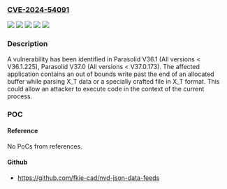 ### [CVE-2024-54091](https://cve.mitre.org/cgi-bin/cvename.cgi?name=CVE-2024-54091)
![](https://img.shields.io/static/v1?label=Product&message=Parasolid%20V36.1&color=blue)
![](https://img.shields.io/static/v1?label=Product&message=Parasolid%20V37.0&color=blue)
![](https://img.shields.io/static/v1?label=Version&message=0%3C%20V36.1.225%20&color=brighgreen)
![](https://img.shields.io/static/v1?label=Version&message=0%3C%20V37.0.173%20&color=brighgreen)
![](https://img.shields.io/static/v1?label=Vulnerability&message=CWE-787%3A%20Out-of-bounds%20Write&color=brighgreen)

### Description

A vulnerability has been identified in Parasolid V36.1 (All versions < V36.1.225), Parasolid V37.0 (All versions < V37.0.173). The affected application contains an out of bounds write past the end of an allocated buffer while parsing X_T data or a specially crafted file in X_T format.This could allow an attacker to execute code in the context of the current process.

### POC

#### Reference
No PoCs from references.

#### Github
- https://github.com/fkie-cad/nvd-json-data-feeds

